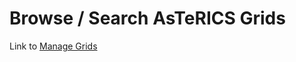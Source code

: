 # Browse / Search AsTeRICS Grids

 Link to [Manage Grids](https://asterics.github.io/AsTeRICS-Grid/package/static/#grids)